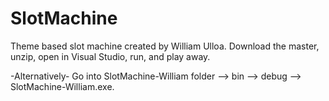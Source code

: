 # SlotMachine
Theme based slot machine created by William Ulloa.
Download the master, unzip, open in Visual Studio, run, and play away.

-Alternatively-
Go into SlotMachine-William folder --> bin --> debug --> SlotMachine-William.exe.
